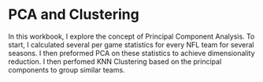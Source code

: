 # PCA and Clustering
In this workbook, I explore the concept of Principal Component Analysis. To start, I calculated several per game statistics for every NFL team for several seasons. I then preformed PCA on these statistics to achieve dimensionality reduction. I then perfomed KNN Clustering based on the principal components to group similar teams.
